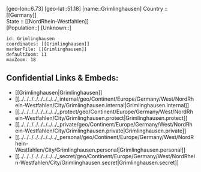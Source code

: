 ﻿---
location: [51.18,6.73] 
mapzoom: [7,12] 
mapmarker: city 
type: City
tags:
- geo/City


SpocWebEntityId: 30579
isDeleted: false
confidential: public

---
[geo-lon::6.73] 
[geo-lat::51.18] 
[name::Grimlinghausen] 
Country :: [[Germany]]  
State :: [[NordRhein-Westfahlen]]  
[Population::] 
[Unknown::] 


```leaflet
id: Grimlinghausen
coordinates: [[Grimlinghausen]] 
markerFile: [[Grimlinghausen]] 
defaultZoom: 11 
maxZoom: 18
```


## Confidential Links & Embeds: 
- [[Grimlinghausen|Grimlinghausen]]  
- [[../../../../../../../../_internal/geo/Continent/Europe/Germany/West/NordRhein-Westfahlen/City/Grimlinghausen.internal|Grimlinghausen.internal]] 
- [[../../../../../../../../_protect/geo/Continent/Europe/Germany/West/NordRhein-Westfahlen/City/Grimlinghausen.protect|Grimlinghausen.protect]] 
- [[../../../../../../../../_private/geo/Continent/Europe/Germany/West/NordRhein-Westfahlen/City/Grimlinghausen.private|Grimlinghausen.private]] 
- [[../../../../../../../../_personal/geo/Continent/Europe/Germany/West/NordRhein-Westfahlen/City/Grimlinghausen.personal|Grimlinghausen.personal]] 
- [[../../../../../../../../_secret/geo/Continent/Europe/Germany/West/NordRhein-Westfahlen/City/Grimlinghausen.secret|Grimlinghausen.secret]] 

